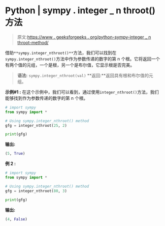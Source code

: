 # Python | sympy . integer _ n throot()方法

> 原文:[https://www . geeksforgeeks . org/python-sympy-integer _ n throot-method/](https://www.geeksforgeeks.org/python-sympy-integer_nthroot-method/)

借助`**sympy.integer_nthroot()**`方法，我们可以找到在`sympy.integer_nthroot()`方法中作为参数传递的数字的第 n 个根。它将返回一个有两个值的元组，一个是根，另一个是布尔值，它显示根是否完美。

> **语法:** `sympy.integer_nthroot(val)`
> **返回:**返回具有根和布尔值的元组。

**示例#1 :**
在这个示例中，我们可以看到，通过使用`integer_nthroot()`方法，我们能够找到作为参数传递的数字的第 n 个根。

```py
# import sympy
from sympy import *

# Using sympy.integer_nthroot() method
gfg = integer_nthroot(25, 2)

print(gfg)
```

**输出:**

```py
(5, True)

```

**例 2 :**

```py
# import sympy
from sympy import *

# Using sympy.integer_nthroot() method
gfg = integer_nthroot(80, 3)

print(gfg)
```

**输出:**

```py
(4, False)

```